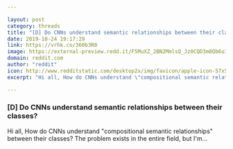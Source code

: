 ```yaml
---

layout: post
category: threads
title: "[D] Do CNNs understand semantic relationships between their classes?"
date: 2019-10-24 19:17:29
link: https://vrhk.co/360b3R0
image: https://external-preview.redd.it/F5MuXZ_2BN2MmlsQ_Jz0CQD3m8Qb6uIcUhKkL7FNAr0.jpg?width=635&height=332.460732984&auto=webp&s=60559215f093760f00c804f344380c17f8dd43b5
domain: reddit.com
author: "reddit"
icon: http://www.redditstatic.com/desktop2x/img/favicon/apple-icon-57x57.png
excerpt: "Hi all, How do CNNs understand \"compositional semantic relationships\" between their classes? The problem exists in the entire field, but I'm..."

---
```


### [D] Do CNNs understand semantic relationships between their classes?

Hi all, How do CNNs understand "compositional semantic relationships" between their classes? The problem exists in the entire field, but I'm...
